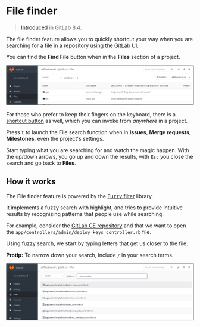 # File finder

> [Introduced][gh-9889] in GitLab 8.4.

The file finder feature allows you to quickly shortcut your way when you are
searching for a file in a repository using the GitLab UI.

You can find the **Find File** button when in the **Files** section of a
project.

![Find file button](img/file_finder_find_button.png)

For those who prefer to keep their fingers on the keyboard, there is a
[shortcut button](../../../workflow/shortcuts.md) as well, which you can invoke from _anywhere_
in a project.

Press `t` to launch the File search function when in **Issues**,
**Merge requests**, **Milestones**, even the project's settings.

Start typing what you are searching for and watch the magic happen. With the
up/down arrows, you go up and down the results, with `Esc` you close the search
and go back to **Files**.

## How it works

The File finder feature is powered by the [Fuzzy filter](https://github.com/jeancroy/fuzz-aldrin-plus) library.

It implements a fuzzy search with highlight, and tries to provide intuitive
results by recognizing patterns that people use while searching.

For example, consider the [GitLab CE repository][ce] and that we want to open
the `app/controllers/admin/deploy_keys_controller.rb` file.

Using fuzzy search, we start by typing letters that get us closer to the file.

**Protip:** To narrow down your search, include `/` in your search terms.

![Find file button](img/file_finder_find_file.png)

[gh-9889]: https://github.com/gitlabhq/gitlabhq/pull/9889 "File finder pull request"
[ce]: https://gitlab.com/gitlab-org/gitlab-foss/tree/master "GitLab CE repository"
